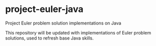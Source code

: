 # project-euler-java
Project Euler problem solution implementations on Java

This repository will be updated with implementations of Euler problem solutions, used to refresh base Java skills.

